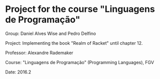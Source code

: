 # Project for the course "Linguagens de Programação"

Group: Daniel Alves Wise and Pedro Delfino

Project: Implementing the book "Realm of Racket" until chapter 12.

Professor: Alexandre Rademaker

Course: "Linguagens de Programação" (Programming Languages), FGV

Date: 2016.2
